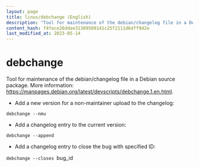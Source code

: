 ```yaml
---
layout: page
title: linux/debchange (English)
description: "Tool for maintenance of the debian/changelog file in a Debian source package."
content_hash: f4fece26ddae31309509141c25f2111d6dff9d2e
last_modified_at: 2023-05-14
---
```

# debchange

Tool for maintenance of the debian/changelog file in a Debian source package.
More information: <https://manpages.debian.org/latest/devscripts/debchange.1.en.html>.

- Add a new version for a non-maintainer upload to the changelog:

`debchange --nmu`

- Add a changelog entry to the current version:

`debchange --append`

- Add a changelog entry to close the bug with specified ID:

`debchange --closes `<span class="tldr-var badge badge-pill bg-dark-lm bg-white-dm text-white-lm text-dark-dm font-weight-bold">bug_id</span>
